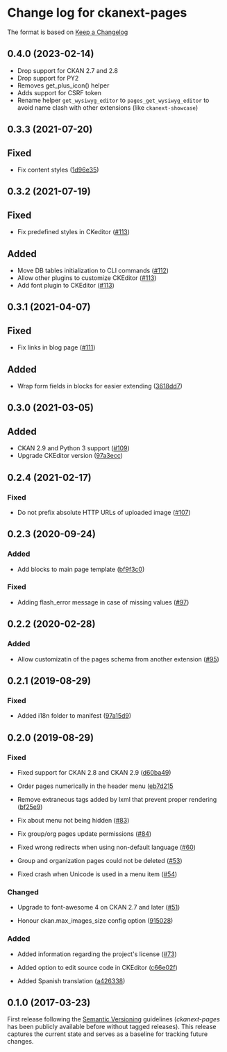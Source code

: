 # Change log for ckanext-pages

The format is based on [Keep a Changelog](http://keepachangelog.com/)

## 0.4.0 (2023-02-14)
* Drop support for CKAN 2.7 and 2.8
* Drop support for PY2
* Removes get_plus_icon() helper
* Adds support for CSRF token
* Rename helper `get_wysiwyg_editor` to `pages_get_wysiwyg_editor` to avoid name clash with other extensions (like `ckanext-showcase`)


## 0.3.3 (2021-07-20)

## Fixed

- Fix content styles ([1d96e35](https://github.com/ckan/ckanext-pages/commit/1d96e35))


## 0.3.2 (2021-07-19)

## Fixed

- Fix predefined styles in CKeditor ([#113](https://github.com/ckan/ckanext-pages/pull/113))

## Added

- Move DB tables initialization to CLI commands ([#112](https://github.com/ckan/ckanext-pages/pull/112))
- Allow other plugins to customize CKEditor ([#113](https://github.com/ckan/ckanext-pages/pull/113))
- Add font plugin to CKEditor ([#113](https://github.com/ckan/ckanext-pages/pull/113))

## 0.3.1 (2021-04-07)

## Fixed

- Fix links in blog page ([#111](https://github.com/ckan/ckanext-pages/pull/111))

## Added

- Wrap form fields in blocks for easier extending ([3618dd7](https://github.com/ckan/ckanext-pages/commit/3618dd7))



## 0.3.0 (2021-03-05)

## Added

- CKAN 2.9 and Python 3 support ([#109](https://github.com/ckan/ckanext-pages/pull/109))
- Upgrade CKEditor version ([97a3ecc](ehttps://github.com/ckan/ckanext-pages/commit/97a3ecce))

## 0.2.4 (2021-02-17)


### Fixed

- Do not prefix absolute HTTP URLs of uploaded image
  ([#107](https://github.com/ckan/ckanext-pages/pull/107))


## 0.2.3 (2020-09-24)

### Added

- Add blocks to main page template
  ([bf9f3c0](https://github.com/ckan/ckanext-pages/commit/bf9f3c0))

### Fixed

- Adding flash_error message in case of missing values
  ([#97](https://github.com/ckan/ckanext-pages/pull/97))


## 0.2.2 (2020-02-28)

### Added

- Allow customizatin of the pages schema from another extension
  ([#95](https://github.com/ckan/ckanext-pages/pull/95))


## 0.2.1 (2019-08-29)

### Fixed

- Added i18n folder to manifest
  ([97a15d9](https://github.com/ckan/ckanext-pages/commit/97a15d9))


## 0.2.0 (2019-08-29)

### Fixed

- Fixed support for CKAN 2.8 and CKAN 2.9
  ([d60ba49](https://github.com/ckan/ckanext-pages/commit/d60ba49))

- Order pages numerically in the header menu
  ([eb7d215](https://github.com/ckan/ckanext-pages/commit/eb7d215)

- Remove extraneous tags added by lxml that prevent proper rendering
  ([bf25e9](https://github.com/ckan/ckanext-pages/commit/bf25e9))

- Fix about menu not being hidden
  ([#83](https://github.com/ckan/ckanext-pages/pull/83))

- Fix group/org pages update permissions
  ([#84](https://github.com/ckan/ckanext-pages/pull/84))

- Fixed wrong redirects when using non-default language
  ([#60](https://github.com/ckan/ckanext-pages/issues/60))

- Group and organization pages could not be deleted
  ([#53](https://github.com/ckan/ckanext-pages/issues/53))

- Fixed crash when Unicode is used in a menu item
  ([#54](https://github.com/ckan/ckanext-pages/issues/54))


### Changed

- Upgrade to font-awesome 4 on CKAN 2.7 and later
  ([#51](https://github.com/ckan/ckanext-pages/pull/51))

- Honour ckan.max_images_size config option
  ([915028](https://github.com/ckan/ckanext-pages/commit/915028))


### Added

- Added information regarding the project's license
  ([#73](https://github.com/ckan/ckanext-pages/issues/73))

- Added option to edit source code in CKEditor
 ([c66e02f](https://github.com/ckan/ckanext-pages/commit/c66e02f))

- Added Spanish translation
 ([a426338](https://github.com/ckan/ckanext-pages/commit/a426338))


## 0.1.0 (2017-03-23)

First release following the [Semantic Versioning](http://semver.org/)
guidelines (*ckanext-pages* has been publicly available before without tagged
releases). This release captures the current state and serves as a baseline for
tracking future changes.


[Unreleased]: https://github.com/ckan/ckanext-pages/compare/release-v0.1.0...master

